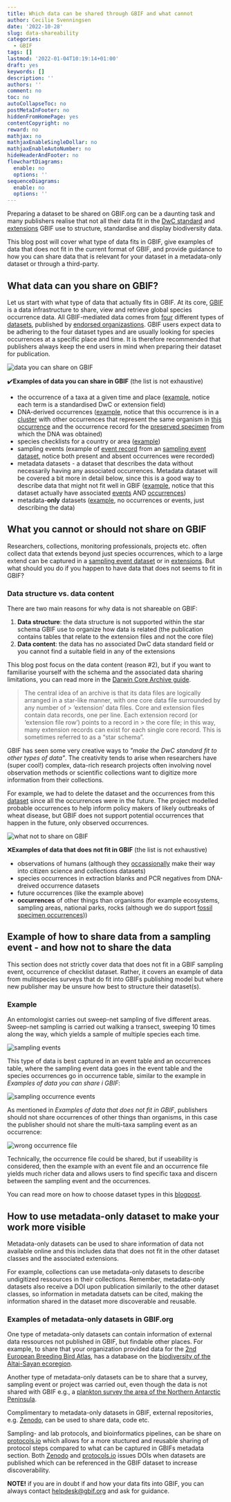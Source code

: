 ```yaml
---
title: Which data can be shared through GBIF and what cannot
author: Cecilie Svenningsen
date: '2022-10-28'
slug: data-shareability
categories:
  - GBIF
tags: []
lastmod: '2022-01-04T10:19:14+01:00'
draft: yes
keywords: []
description: ''
authors: ''
comment: no
toc: no
autoCollapseToc: no
postMetaInFooter: no
hiddenFromHomePage: yes
contentCopyright: no
reward: no
mathjax: no
mathjaxEnableSingleDollar: no
mathjaxEnableAutoNumber: no
hideHeaderAndFooter: no
flowchartDiagrams:
  enable: no
  options: ''
sequenceDiagrams:
  enable: no
  options: ''
---
```


Preparing a dataset to be shared on GBIF.org can be a daunting task and many publishers realise that not all their data fit in the [DwC standard](https://www.gbif.org/darwin-core) and [extensions](https://rs.gbif.org/extensions.html) GBIF use to structure, standardise and display biodiversity data. 

This blog post will cover what type of data fits in GBIF, give examples of data that does not fit in the current format of GBIF, and provide guidance to how you can share data that is relevant for your dataset in a metadata-only dataset or through a third-party.

## What data can you share on GBIF?
Let us start with what type of data that actually fits in GBIF. At its core, [GBIF](https://www.gbif.org/what-is-gbif) is a data infrastructure to share, view and retrieve global species occurrence data. All GBIF-mediated data comes from [four](https://www.gbif.org/dataset-classes) different types of [datasets](https://data-blog.gbif.org/post/choose-dataset-type/), published by [endorsed organizastions](https://www.gbif.org/endorsement-guidelines). GBIF users expect data to be adhering to the four dataset types and are usually looking for species occurrences at a specific place and time. It is therefore recommended that publishers always keep the end users in mind when preparing their dataset for publication.

![data you can share on GBIF](/post/2022-10-28-which-data-can-be-shared-through-GBIF-and-what-cannot/please-share.png)

✔️**Examples of data you can share in GBIF** (the list is not exhaustive)
* the occurrence of a taxa at a given time and place ([example](https://www.gbif.org/occurrence/3085788310), notice each term is a standardised DwC or extension field)
* DNA-derived occurrences ([example](https://www.gbif.org/occurrence/2238661140), notice that this occurrence is in a [cluster](https://www.gbif.org/occurrence/2238661140/cluster) with other occurrences that  represent the same organism in [this occurrence](https://www.gbif.org/occurrence/3019774852) and the occurrence record for the [preserved specimen](https://www.gbif.org/occurrence/3024253052) from which the DNA was obtained)
* species checklists for a country or area ([example](https://www.gbif.org/dataset/c20a2c3b-5041-4062-9658-85d269480384))
* sampling events (example of [event record](https://www.gbif.org/dataset/aea17af8-5578-4b04-b5d3-7adf0c5a1e60/event/000279e0-f841-4522-a69c-5ca24b7d5bd6) from an [sampling event dataset](https://www.gbif.org/dataset/aea17af8-5578-4b04-b5d3-7adf0c5a1e60), notice both present and absent occurrences were recorded)
* metadata datasets - a dataset that describes the data without necessarily having any associated occurrences. Metadata dataset will be covered a bit more in detail below, since this is a good way to describe data that might not fit well in GBIF ([example](https://www.gbif.org/dataset/03493d8b-d05e-4f4b-9bd8-8b48abe81924), notice that this dataset actually have associated [events](https://www.gbif.org/dataset/03493d8b-d05e-4f4b-9bd8-8b48abe81924/event/br:sibbr:peld:mlrd:al:2008-5-23-11-int) AND [occurrences](https://www.gbif.org/occurrence/search?dataset_key=03493d8b-d05e-4f4b-9bd8-8b48abe81924))
* metadata-**only** datasets ([example](https://www.gbif.org/dataset/4c3f6e6a-3432-4dc7-9a89-6ad3eb3d1209), no occurrences or events, just describing the data)

## What you cannot or should not share on GBIF
Researchers, collections, monitoring professionals, projects etc. often collect data that extends beyond just species occurrences, which to a large extend can be captured in a [sampling event dataset](https://www.gbif.org/data-quality-requirements-sampling-events) or in [extensions](https://rs.gbif.org/extensions.html). But what should you do if you happen to have data that does not seems to fit in GBIF?

### Data structure vs. data content
There are two main reasons for why data is not shareable on GBIF:
1. **Data structure**: the data structure is not supported within the star schema GBIF use to organize how data is related (the publication contains tables that relate to the extension files and not the core file)
2. **Data content**: the data has no associated DwC data standard field or you cannot find a suitable field in any of the extensions

This blog post focus on the data content (reason #2), but if you want to familiarise yourself with the schema and the associated data sharing limitations, you can read more in the [Darwin Core Archive guide](https://ipt.gbif.org/manual/en/ipt/2.5/dwca-guide).

> The central idea of an archive is that its data files are logically arranged in a star-like manner, with one core data file surrounded by any number of > ‘extension’ data files. Core and extension files contain data records, one per line. Each extension record (or ‘extension file row’) points to a record in > the core file; in this way, many extension records can exist for each single core record. This is sometimes referred to as a “star schema”.

GBIF has seen some very creative ways to *"make the DwC standard fit to other types of data"*. The creativity tends to arise when researchers have (super cool!) complex, data-rich research projects often involving novel observation methods or scientific collections want to digitize more information from their collections. 

For example, we had to delete the dataset and the occurrences from this [dataset](https://www.gbif.org/dataset/53efcac4-cd08-4b4d-93e6-cb06c1d37de1) since all the occurrences were in the future. The project modelled probable occurrences to help inform policy makers of likely outbreaks of wheat disease, but GBIF does not support potential occurrences that happen in the future, only observed occurrences.

![what not to share on GBIF](/post/2022-10-28-which-data-can-be-shared-through-GBIF-and-what-cannot/dontshare.png)

:x:**Examples of data that does not fit in GBIF** (the list is not exhaustive)
* observations of humans (although they [occassionally](https://www.gbif.org/occurrence/search?taxon_key=2436436) make their way into citizen science and collections datasets)
* species occurrences in extraction blanks and PCR negatives from DNA-dreived occurrence datasets
* future occurrences (like the example above)
* **occurrences** of other things than organisms (for example ecosystems, sampling areas, national parks, rocks (although we do support [fossil specimen occurrences](https://www.gbif.org/occurrence/search?basis_of_record=FOSSIL_SPECIMEN)))

## Example of how to share data from a sampling event - and how not to share the data
This section does not strictly cover data that does not fit in a GBIF sampling event, occurrence of checklist dataset. Rather, it covers an example of data from mulitspecies surveys that do fit into GBIFs publishing model but where new publisher may be unsure how best to structure their dataset(s). 

### Example
An entomologist carries out sweep-net sampling of five different areas. Sweep-net sampling is carried out walking a transect, sweeping 10 times along the way, which yields a sample of multiple species each time. 

![sampling events](/post/2022-10-28-which-data-can-be-shared-through-GBIF-and-what-cannot/sampling_events.png)

This type of data is best captured in an event table and an occurrences table, where the sampling event data goes in the event table and the species occurrences go in occurrence table, similar to the example in *Examples of data you can share i GBIF*:

![sampling occurrence events](/post/2022-10-28-which-data-can-be-shared-through-GBIF-and-what-cannot/sampling_occurrence_event.png)

As mentioned in *Examples of data that does not fit in GBIF*, publishers should not share occurrences of other things than organisms, in this case the publisher should not share the multi-taxa sampling event as an occurrence:

![wrong occurrence file](/post/2022-10-28-which-data-can-be-shared-through-GBIF-and-what-cannot/wrong_occurrence_file.png)

Technically, the occurrence file could be shared, but if useability is considered, then the example with an event file and an occurrence file yields much richer data and allows users to find specific taxa and discern between the sampling event and the occurrences. 

You can read more on how to choose dataset types in this [blogpost](https://data-blog.gbif.org/post/choose-dataset-type/). 

## How to use metadata-only dataset to make your work more visible
Metadata-only datasets can be used to share information of data not available online and this includes data that does not fit in the other dataset classes and the associated extensions.

For example, collections can use metadata-only datasets to describe undigitized ressources in their collections. Remember, metadata-only datasets also receive a DOI upon publication similarily to the other dataset classes, so information in metadata datsets can be cited, making the information shared in the dataset more discoverable and reusable. 

### Examples of metadata-only datasets in GBIF.org
One type of metadata-only datasets can contain information of external data ressources not published in GBIF, but findable other places. For example, to share that your organization provided data for the [2nd European Breeding Bird Atlas](https://www.gbif.org/dataset/b47074e3-c116-461a-b2a1-0bf87da80bfb), has a database on the [biodiversity of the Altai-Sayan ecoregion](https://www.gbif.org/dataset/052596c5-d27d-4c4f-a211-64c0f54d58a1).

Another type of metadata-only datasets can be to share that a survey, sampling event or project was carried out, even though the data is not shared with GBIF e.g., a [plankton survey the area of the Northern Antarctic Peninsula](https://www.gbif.org/dataset/d87b829c-43d6-4b21-afb4-37e66915c6d4).

Complimentary to metadata-only datasets in GBIF, external repositories, e.g. [Zenodo](https://zenodo.org/), can be used to share data, code etc. 

Sampling- and lab protocols, and bioinformatics pipelines, can be share on [protocols.io](https://www.protocols.io) which allows for a more stuctured and reusable sharing of protocol steps compared to what can be captured in GBIFs metadata section. Both [Zenodo](https://zenodo.org/) and [protocols.io](https://www.protocols.io) issues DOIs when datasets are published which can be referenced in the GBIF dataset to increase discoverability.

**NOTE!** if you are in doubt if and how your data fits into GBIF, you can always contact helpdesk@gbif.org and ask for guidance.
